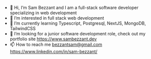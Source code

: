 - 👋 Hi, I’m Sam Bezzant and I am a full-stack software developer specializing in web development
- 👀 I’m interested in full stack web development
- 🌱 I’m currently learning Typescript, Postgresql, NextJS, MongoDB, TailwindCSS
- 💞️ I’m looking for a junior software development role, check out my portfolio site https://www.sambezzant.dev
- 📫 How to reach me bezzantsam@gmail.com https://www.linkedin.com/in/sam-bezzant/

<!---
bezzantsam/bezzantsam is a ✨ special ✨ repository because its `README.md` (this file) appears on your GitHub profile.
You can click the Preview link to take a look at your changes.
--->
